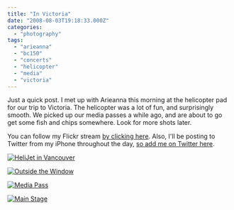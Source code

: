 ```yaml
---
title: "In Victoria"
date: "2008-08-03T19:18:33.000Z"
categories: 
  - "photography"
tags: 
  - "arieanna"
  - "bc150"
  - "concerts"
  - "helicopter"
  - "media"
  - "victoria"
---
```


Just a quick post. I met up with Arieanna this morning at the helicopter pad for our trip to Victoria. The helicopter was a lot of fun, and surprisingly smooth. We picked up our media passes a while ago, and are about to go get some fish and chips somewhere. Look for more shots later.

You can follow my Flickr stream [by clicking here](http://flickr.com/photos/duanestorey). Also, I'll be posting to Twitter from my iPhone throughout the day, [so add me on Twitter here](http://twitter.com/duanestorey).

[![HeliJet in Vancouver](http://farm4.static.flickr.com/3166/2729273082_2b575e5a53.jpg?v=0)](http://flickr.com/photos/duanestorey/2729273082/in/set-72157606520345492/)

[![Outside the Window](http://farm3.static.flickr.com/2190/2728455727_0a547cf033.jpg?v=0)](http://flickr.com/photos/duanestorey/2728455727/in/set-72157606520345492/)

[![Media Pass](http://farm4.static.flickr.com/3245/2728486617_5f58d83787.jpg?v=0)](http://flickr.com/photos/duanestorey/2728486617/in/set-72157606520345492/)

[![Main Stage](http://farm4.static.flickr.com/3292/2729332312_0e08463053.jpg?v=0)](http://flickr.com/photos/duanestorey/2729332312/in/set-72157606520345492/)
